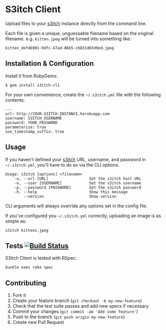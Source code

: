 # S3itch Client

Upload files to your [s3itch][s3itch] instance directly from the command line.

Each file is given a unique, unguessable filename based on the original filename. e.g. `kitten.jpeg` will be turned into something like: 

    kitten_def46901-9dfc-47ad-86b5-c6831d65d9ed.jpeg

## Installation & Configuration

Install it from RubyGems:

    $ gem install s3itch-cli

For your own convenience, create the `~/.s3itch.yml` file with the following contents:

    ---
    url: http://YOUR-S3ITCH-INSTANCE.herokuapp.com
    username: S3ITCH_USERNAME
    password: YOUR_PASSWORD
    parameterize: true
    use_timestamp_suffix: true

## Usage

If you haven't defined your [s3itch][s3itch] URL, username, and password in `~/.s3itch.yml`, you'll have to do so via the CLI options.

    Usage: s3itch [options] <filename>
        -u, --url [URL]                  Set the s3itch host URL
        -n, --user [USERNAME]            Set the s3itch username
        -p, --password [PASSWORD]        Set the s3itch password
        -h, --help                       Show this message
            --version                    Show version

CLI arguments will always override any options set in the config file.

If you've configured you `~/.s3itch.yml` correctly, uploading an image is as simple as:

    s3itch kittens.jpeg

## Tests [![Build Status](https://secure.travis-ci.org/k33l0r/s3itch_client.png)](http://travis-ci.org/k33l0r/s3itch_client)

S3itch Client is tested with RSpec:

    bundle exec rake spec

## Contributing

1. Fork it
2. Create your feature branch (`git checkout -b my-new-feature`)
3. Check that the test suite passes and add new specs if necessary
4. Commit your changes (`git commit -am 'Add some feature'`)
5. Push to the branch (`git push origin my-new-feature`)
6. Create new Pull Request

[s3itch]: https://github.com/roidrage/s3itch